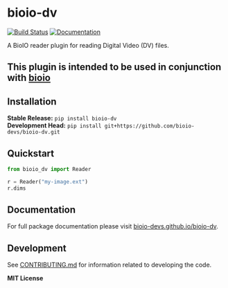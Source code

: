 # bioio-dv

[![Build Status](https://github.com/bioio-devs/bioio-dv/workflows/CI/badge.svg)](https://github.com/bioio-devs/bioio-dv/actions)
[![Documentation](https://github.com/bioio-devs/bioio-dv/workflows/Documentation/badge.svg)](https://bioio-devs.github.io/bioio-dv)

A BioIO reader plugin for reading Digital Video (DV) files.

This plugin is intended to be used in conjunction with [bioio](https://github.com/bioio-devs/bioio)
---

## Installation

**Stable Release:** `pip install bioio-dv`<br>
**Development Head:** `pip install git+https://github.com/bioio-devs/bioio-dv.git`

## Quickstart

```python
from bioio_dv import Reader 

r = Reader("my-image.ext")
r.dims
```

## Documentation

For full package documentation please visit [bioio-devs.github.io/bioio-dv](https://bioio-devs.github.io/bioio-dv).

## Development

See [CONTRIBUTING.md](CONTRIBUTING.md) for information related to developing the code.

**MIT License**
